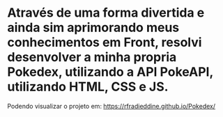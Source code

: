 # Através de uma forma divertida e ainda sim aprimorando meus conhecimentos em Front, resolvi desenvolver a minha propria Pokedex, utilizando a API PokeAPI, utilizando HTML, CSS e JS. 

Podendo visualizar o projeto em: https://rfradieddine.github.io/Pokedex/
